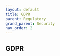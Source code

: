 ```yaml
---
layout: default
title: GDPR
parent: Regulatory
grand_parent: Security
nav_order: 2
---
```


## GDPR
